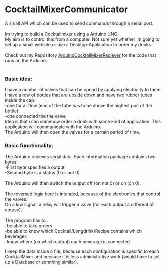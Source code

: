 # CocktailMixerCommunicator

A small API which can be used to send commands through a serial port.</br>
</br>
Im trying to build a Cocktailmixer using a Arduino UNO.</br> 
My aim is to control this from a computer. Not sure yet whether im going to set up a small website or use a Desktop-Application to order my drinks.</br>
</br>
Check out my Repository <a href="https://github.com/kahmannf/ArduinoCocktailMixerReceiver">ArduinoCocktailMixerReciever</a> for the code that runs on the Arduino.</br>
</br>
<h3>Basic idea:</h3>

I have a number of valves that can be opend by applying electricity to them.</br>
I have a row of bottles that are upside down and have two rubber tubes inside the cap:</br>
-one for airflow (end of the tube has to be above the highest poit of the bottle)</br>
-one connected the the valve</br>
Idea is that i can somehow order a drink with some kind of application. This application will communicate with the Arduino.</br>
The Arduino will then open the valves for a certain period of time.</br>

<h3>Basic functionality:</h3>

The Arduino recieves serial data. Each information package contains two bytes:</br>
-First byte specifies a output</br>
-Second byte is a status (0 or not 0)</br>
</br>
The Arduino will then switch the output off (on not 0) or on (on 0).</br>
</br>
The reversed logic here is intended, because of the electronics that control the valves:</br>
On a low signal, a relay will trigger a valve (for each putput a different of course).</br>
</br>
The program has to:</br>
-be able to take orders</br>
-be able to know which Cocktail/Longdrink/Recipe contains which beverages</br>
-know where (on which output) each beverage is connected</br>

I keep the data inside a file, because each configuration is specific to each CocktailMixer and because it is less administrative work (would have to set up a Database or somthing similar).
